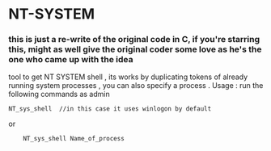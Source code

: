 # NT-SYSTEM
### this is just a re-write of the original code in C, if you're starring this, might as well give the original coder some love as he's the one who came up with the idea

tool to get NT SYSTEM shell , its works by duplicating tokens of already running system processes , you can also specify a process . 
Usage :
run the following commands as admin
``` 
NT_sys_shell  //in this case it uses winlogon by default 
```
or
```
    NT_sys_shell Name_of_process 
```
